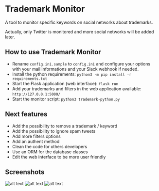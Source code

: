# Trademark Monitor

A tool to monitor specific keywords on social networks about trademarks.

Actually, only Twitter is monitored and more social networks will be added later.

## How to use Trademark Monitor

* Rename `config.ini.sample` to `config.ini` and configure your options with your mail informations and your Slack webhook if needed.
* Install the python requirements: `python3 -m pip install -r requirements.txt`
* Start the Flask application (web interface): `flask run`
* Add your trademarks and filters in the web application available: `http://127.0.0.1:5000/`
* Start the monitor script: `python3 trademark-python.py`

## Next features
* Add the possibility to remove a trademark / keyword
* Add the possibility to ignore spam tweets
* Add more filters options
* Add an authent method
* Clean the code for others developers
* Use an ORM for the database classes
* Edit the web interface to be more user friendly

## Screenshots

![alt text](https://i.ibb.co/DDkSBQW/capture1.png)
![alt text](https://i.ibb.co/B3wj8pD/capture2.png)
![alt text](https://i.ibb.co/PjcjVFB/capture3.png)
